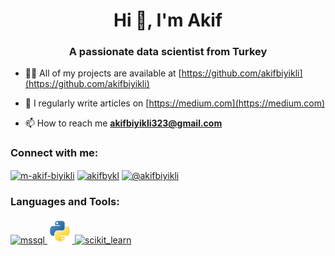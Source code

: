 <h1 align="center">Hi 👋, I'm Akif</h1>
<h3 align="center">A passionate data scientist from Turkey</h3>

- 👨‍💻 All of my projects are available at [https://github.com/akifbiyikli](https://github.com/akifbiyikli)

- 📝 I regularly write articles on [https://medium.com](https://medium.com)

- 📫 How to reach me **akifbiyikli323@gmail.com**

<h3 align="left">Connect with me:</h3>
<p align="left">
<a href="https://linkedin.com/in/m-akif-biyikli" target="blank"><img align="center" src="https://raw.githubusercontent.com/rahuldkjain/github-profile-readme-generator/master/src/images/icons/Social/linked-in-alt.svg" alt="m-akif-biyikli" height="30" width="40" /></a>
<a href="https://kaggle.com/akifbykl" target="blank"><img align="center" src="https://raw.githubusercontent.com/rahuldkjain/github-profile-readme-generator/master/src/images/icons/Social/kaggle.svg" alt="akifbykl" height="30" width="40" /></a>
<a href="https://medium.com/@akifbiyikli" target="blank"><img align="center" src="https://raw.githubusercontent.com/rahuldkjain/github-profile-readme-generator/master/src/images/icons/Social/medium.svg" alt="@akifbiyikli" height="30" width="40" /></a>
</p>

<h3 align="left">Languages and Tools:</h3>
<p align="left"> <a href="https://www.microsoft.com/en-us/sql-server" target="_blank"> <img src="https://www.svgrepo.com/show/303229/microsoft-sql-server-logo.svg" alt="mssql" width="40" height="40"/> </a> <a href="https://www.python.org" target="_blank"> <img src="https://raw.githubusercontent.com/devicons/devicon/master/icons/python/python-original.svg" alt="python" width="40" height="40"/> </a> <a href="https://scikit-learn.org/" target="_blank"> <img src="https://upload.wikimedia.org/wikipedia/commons/0/05/Scikit_learn_logo_small.svg" alt="scikit_learn" width="40" height="40"/> </a> </p>
